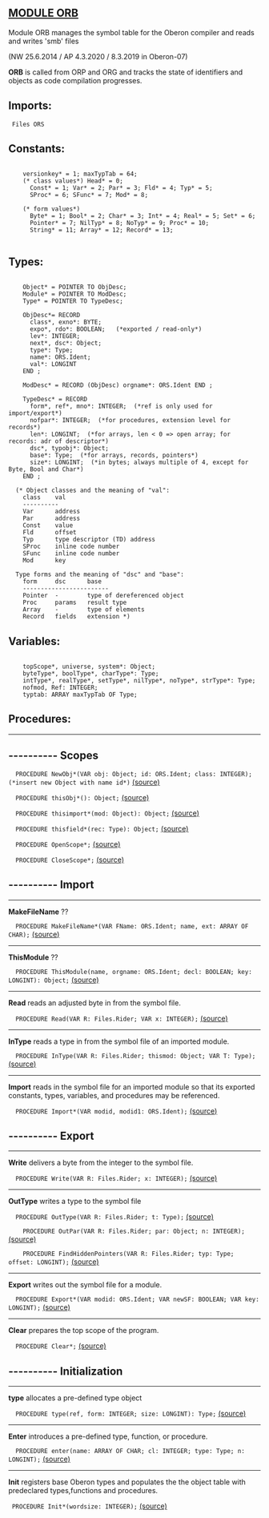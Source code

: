 
## [MODULE ORB](https://github.com/io-core/Build/blob/main/ORB.Mod)
Module ORB manages the symbol table for the Oberon compiler and reads and writes 'smb' files



(NW 25.6.2014  / AP 4.3.2020 / 8.3.2019  in Oberon-07)

**ORB** is called from ORP and ORG and tracks the state of identifiers and objects as code compilation progresses.


  ## Imports:
` Files ORS`

## Constants:
```
 
    versionkey* = 1; maxTypTab = 64;
    (* class values*) Head* = 0;
      Const* = 1; Var* = 2; Par* = 3; Fld* = 4; Typ* = 5;
      SProc* = 6; SFunc* = 7; Mod* = 8;

    (* form values*)
      Byte* = 1; Bool* = 2; Char* = 3; Int* = 4; Real* = 5; Set* = 6;
      Pointer* = 7; NilTyp* = 8; NoTyp* = 9; Proc* = 10;
      String* = 11; Array* = 12; Record* = 13;
      
```
## Types:
```
 
    Object* = POINTER TO ObjDesc;
    Module* = POINTER TO ModDesc;
    Type* = POINTER TO TypeDesc;

    ObjDesc*= RECORD
      class*, exno*: BYTE;
      expo*, rdo*: BOOLEAN;   (*exported / read-only*)
      lev*: INTEGER;
      next*, dsc*: Object;
      type*: Type;
      name*: ORS.Ident;
      val*: LONGINT
    END ;

    ModDesc* = RECORD (ObjDesc) orgname*: ORS.Ident END ;

    TypeDesc* = RECORD
      form*, ref*, mno*: INTEGER;  (*ref is only used for import/export*)
      nofpar*: INTEGER;  (*for procedures, extension level for records*)
      len*: LONGINT;  (*for arrays, len < 0 => open array; for records: adr of descriptor*)
      dsc*, typobj*: Object;
      base*: Type;  (*for arrays, records, pointers*)
      size*: LONGINT;  (*in bytes; always multiple of 4, except for Byte, Bool and Char*)
    END ;

  (* Object classes and the meaning of "val":
    class    val
    ----------
    Var      address
    Par      address
    Const    value
    Fld      offset
    Typ      type descriptor (TD) address
    SProc    inline code number
    SFunc    inline code number
    Mod      key

  Type forms and the meaning of "dsc" and "base":
    form     dsc      base
    ------------------------
    Pointer  -        type of dereferenced object
    Proc     params   result type
    Array    -        type of elements
    Record   fields   extension *)

```
## Variables:
```
 
    topScope*, universe, system*: Object;
    byteType*, boolType*, charType*: Type;
    intType*, realType*, setType*, nilType*, noType*, strType*: Type;
    nofmod, Ref: INTEGER;
    typtab: ARRAY maxTypTab OF Type;

```
## Procedures:
---
## ---------- Scopes

`  PROCEDURE NewObj*(VAR obj: Object; id: ORS.Ident; class: INTEGER);  (*insert new Object with name id*)` [(source)](https://github.com/io-orig/System/blob/main/ORB.Mod#L90)


`  PROCEDURE thisObj*(): Object;` [(source)](https://github.com/io-orig/System/blob/main/ORB.Mod#L101)


`  PROCEDURE thisimport*(mod: Object): Object;` [(source)](https://github.com/io-orig/System/blob/main/ORB.Mod#L111)


`  PROCEDURE thisfield*(rec: Type): Object;` [(source)](https://github.com/io-orig/System/blob/main/ORB.Mod#L125)


`  PROCEDURE OpenScope*;` [(source)](https://github.com/io-orig/System/blob/main/ORB.Mod#L132)


`  PROCEDURE CloseScope*;` [(source)](https://github.com/io-orig/System/blob/main/ORB.Mod#L137)

## ---------- Import
---
**MakeFileName**  ??

`  PROCEDURE MakeFileName*(VAR FName: ORS.Ident; name, ext: ARRAY OF CHAR);` [(source)](https://github.com/io-orig/System/blob/main/ORB.Mod#L151)

---
**ThisModule** ??

`  PROCEDURE ThisModule(name, orgname: ORS.Ident; decl: BOOLEAN; key: LONGINT): Object;` [(source)](https://github.com/io-orig/System/blob/main/ORB.Mod#L163)

---
**Read** reads an adjusted byte in from the symbol file.

`  PROCEDURE Read(VAR R: Files.Rider; VAR x: INTEGER);` [(source)](https://github.com/io-orig/System/blob/main/ORB.Mod#L190)

---
**InType** reads a type in from the symbol file of an imported module.

`  PROCEDURE InType(VAR R: Files.Rider; thismod: Object; VAR T: Type);` [(source)](https://github.com/io-orig/System/blob/main/ORB.Mod#L200)

---
**Import** reads in the symbol file for an imported module so that its exported constants, types, variables, and procedures may be referenced. 

`  PROCEDURE Import*(VAR modid, modid1: ORS.Ident);` [(source)](https://github.com/io-orig/System/blob/main/ORB.Mod#L257)

## ---------- Export
---
**Write** delivers a byte from the integer to the symbol file.

`  PROCEDURE Write(VAR R: Files.Rider; x: INTEGER);` [(source)](https://github.com/io-orig/System/blob/main/ORB.Mod#L303)

---
**OutType** writes a type to the symbol file

`  PROCEDURE OutType(VAR R: Files.Rider; t: Type);` [(source)](https://github.com/io-orig/System/blob/main/ORB.Mod#L311)


`    PROCEDURE OutPar(VAR R: Files.Rider; par: Object; n: INTEGER);` [(source)](https://github.com/io-orig/System/blob/main/ORB.Mod#L314)


`    PROCEDURE FindHiddenPointers(VAR R: Files.Rider; typ: Type; offset: LONGINT);` [(source)](https://github.com/io-orig/System/blob/main/ORB.Mod#L325)

---
**Export** writes out the symbol file for a module.

`  PROCEDURE Export*(VAR modid: ORS.Ident; VAR newSF: BOOLEAN; VAR key: LONGINT);` [(source)](https://github.com/io-orig/System/blob/main/ORB.Mod#L373)

---
**Clear** prepares the top scope of the program.

`  PROCEDURE Clear*;` [(source)](https://github.com/io-orig/System/blob/main/ORB.Mod#L426)

## ---------- Initialization
---
**type** allocates a pre-defined type object

`  PROCEDURE type(ref, form: INTEGER; size: LONGINT): Type;` [(source)](https://github.com/io-orig/System/blob/main/ORB.Mod#L438)

---
**Enter** introduces a pre-defined type, function, or procedure.

`  PROCEDURE enter(name: ARRAY OF CHAR; cl: INTEGER; type: Type; n: LONGINT);` [(source)](https://github.com/io-orig/System/blob/main/ORB.Mod#L448)

---
**Init** registers base Oberon types and populates the the object table with predeclared types,functions and procedures.

`  PROCEDURE Init*(wordsize: INTEGER); ` [(source)](https://github.com/io-orig/System/blob/main/ORB.Mod#L459)

